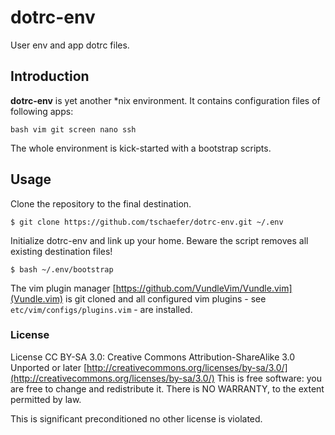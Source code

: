 # dotrc-env

User env and app dotrc files.

## Introduction

__dotrc-env__ is yet another \*nix environment.
It contains configuration files of following apps:

    bash vim git screen nano ssh

The whole environment is kick-started with a bootstrap scripts.

## Usage

Clone the repository to the final destination.

    $ git clone https://github.com/tschaefer/dotrc-env.git ~/.env

Initialize dotrc-env and link up your home.
Beware the script removes all existing destination files!

    $ bash ~/.env/bootstrap

The vim plugin manager [https://github.com/VundleVim/Vundle.vim](Vundle.vim)
is git cloned and all configured vim plugins - see `etc/vim/configs/plugins.vim` - are installed.

### License

License CC BY-SA 3.0: Creative Commons Attribution-ShareAlike 3.0 Unported or
later [http://creativecommons.org/licenses/by-sa/3.0/](http://creativecommons.org/licenses/by-sa/3.0/)
This is free software: you are free to change and redistribute it.
There is NO WARRANTY, to the extent permitted by law.

This is significant preconditioned no other license is violated.
